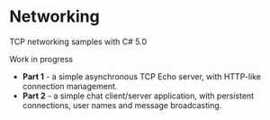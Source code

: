 Networking
==========

TCP networking samples with C# 5.0

Work in progress

* **Part 1** - a simple asynchronous TCP Echo server, with HTTP-like connection management.
* **Part 2** - a simple chat client/server application, with persistent connections, user names and message broadcasting.
